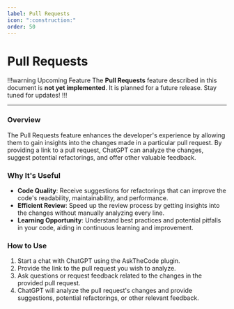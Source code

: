 ```yaml
---
label: Pull Requests
icon: ":construction:"
order: 50
---
```


# Pull Requests

!!!warning Upcoming Feature
The **Pull Requests** feature described in this document is **not yet implemented**. It is planned for a future release. Stay tuned for updates!
!!!

---

### Overview
The Pull Requests feature enhances the developer's experience by allowing them to gain insights into the changes made in a particular pull request. By providing a link to a pull request, ChatGPT can analyze the changes, suggest potential refactorings, and offer other valuable feedback.

### Why It's Useful
- **Code Quality**: Receive suggestions for refactorings that can improve the code's readability, maintainability, and performance.
- **Efficient Review**: Speed up the review process by getting insights into the changes without manually analyzing every line.
- **Learning Opportunity**: Understand best practices and potential pitfalls in your code, aiding in continuous learning and improvement.


### How to Use
1. Start a chat with ChatGPT using the AskTheCode plugin.
2. Provide the link to the pull request you wish to analyze.
3. Ask questions or request feedback related to the changes in the provided pull request.
4. ChatGPT will analyze the pull request's changes and provide suggestions, potential refactorings, or other relevant feedback.